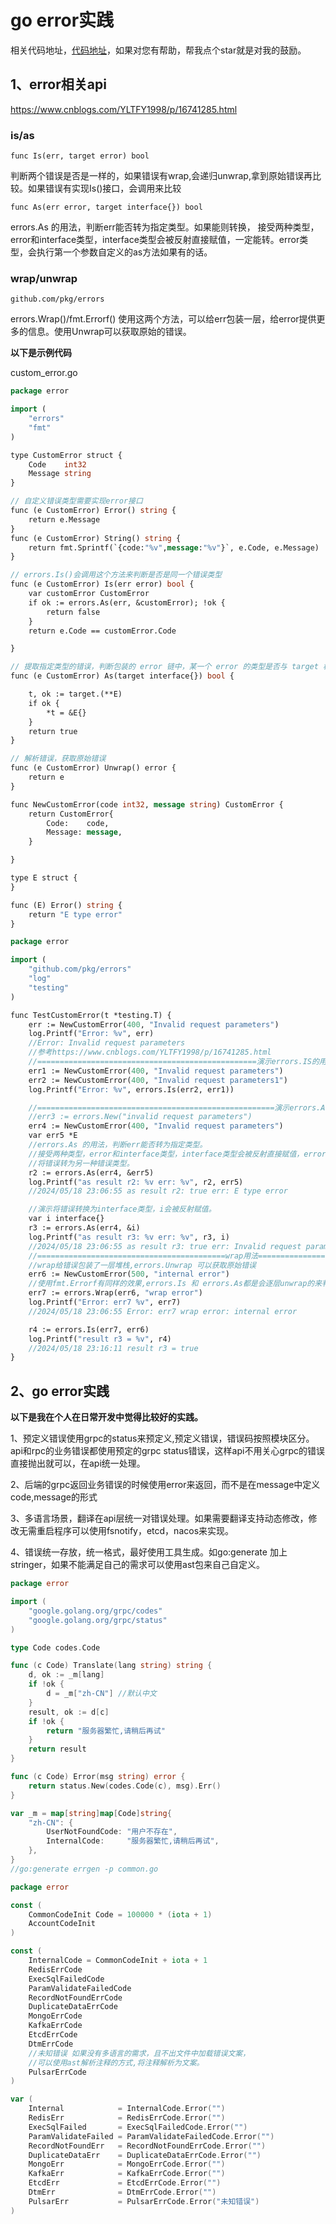 # go error实践

相关代码地址，[代码地址](https://github.com/luxun9527/go-lib/tree/master/utils/errors)，如果对您有帮助，帮我点个star就是对我的鼓励。

## 1、error相关api

https://www.cnblogs.com/YLTFY1998/p/16741285.html

### is/as

```
func Is(err, target error) bool
```

判断两个错误是否是一样的，如果错误有wrap,会递归unwrap,拿到原始错误再比较。如果错误有实现Is()接口，会调用来比较

```
func As(err error, target interface{}) bool
```

errors.As 的用法，判断err能否转为指定类型。如果能则转换，	接受两种类型，error和interface类型，interface类型会被反射直接赋值，一定能转。error类型，会执行第一个参数自定义的as方法如果有的话。



### wrap/unwrap

```
github.com/pkg/errors
```

errors.Wrap()/fmt.Errorf() 使用这两个方法，可以给err包装一层，给error提供更多的信息。使用Unwrap可以获取原始的错误。

**以下是示例代码**

custom_error.go

```protobuf
package error

import (
	"errors"
	"fmt"
)

type CustomError struct {
	Code    int32
	Message string
}

// 自定义错误类型需要实现error接口
func (e CustomError) Error() string {
	return e.Message
}
func (e CustomError) String() string {
	return fmt.Sprintf(`{code:"%v",message:"%v"}`, e.Code, e.Message)
}

// errors.Is()会调用这个方法来判断是否是同一个错误类型
func (e CustomError) Is(err error) bool {
	var customError CustomError
	if ok := errors.As(err, &customError); !ok {
		return false
	}
	return e.Code == customError.Code

}

// 提取指定类型的错误，判断包装的 error 链中，某一个 error 的类型是否与 target 相同，并提取第一个符合目标类型的错误的值，将其赋值给 target。
func (e CustomError) As(target interface{}) bool {

	t, ok := target.(**E)
	if ok {
		*t = &E{}
	}
	return true
}

// 解析错误，获取原始错误
func (e CustomError) Unwrap() error {
	return e
}

func NewCustomError(code int32, message string) CustomError {
	return CustomError{
		Code:    code,
		Message: message,
	}

}

type E struct {
}

func (E) Error() string {
	return "E type error"
}
```



```protobuf
package error

import (
	"github.com/pkg/errors"
	"log"
	"testing"
)

func TestCustomError(t *testing.T) {
	err := NewCustomError(400, "Invalid request parameters")
	log.Printf("Error: %v", err)
	//Error: Invalid request parameters
	//参考https://www.cnblogs.com/YLTFY1998/p/16741285.html
	//=================================================演示errors.IS的用法比较错误是否相同=============================================
	err1 := NewCustomError(400, "Invalid request parameters")
	err2 := NewCustomError(400, "Invalid request parameters1")
	log.Printf("Error: %v", errors.Is(err2, err1))

	//=====================================================演示errors.As错误装换=================================================
	//err3 := errors.New("invalid request parameters")
	err4 := NewCustomError(400, "Invalid request parameters")
	var err5 *E
	//errors.As 的用法，判断err能否转为指定类型。
	//接受两种类型，error和interface类型，interface类型会被反射直接赋值，error类型，会执行第一个参数自定义的as方法如果有的话。
	//将错误转为另一种错误类型。
	r2 := errors.As(err4, &err5)
	log.Printf("as result r2: %v err: %v", r2, err5)
	//2024/05/18 23:06:55 as result r2: true err: E type error

	//演示将错误转换为interface类型，i会被反射赋值。
	var i interface{}
	r3 := errors.As(err4, &i)
	log.Printf("as result r3: %v err: %v", r3, i)
	//2024/05/18 23:06:55 as result r3: true err: Invalid request parameters
	//==========================================wrap用法==================================================
	//wrap给错误包装了一层堆栈,errors.Unwrap 可以获取原始错误
	err6 := NewCustomError(500, "internal error")
	//使用fmt.Errorf有同样的效果,errors.Is 和 errors.As都是会逐层unwrap的来判断原始错误。
	err7 := errors.Wrap(err6, "wrap error")
	log.Printf("Error: err7 %v", err7)
	//2024/05/18 23:06:55 Error: err7 wrap error: internal error

	r4 := errors.Is(err7, err6)
	log.Printf("result r3 = %v", r4)
	//2024/05/18 23:16:11 result r3 = true
}
```

### 



## 2、go error实践

**以下是我在个人在日常开发中觉得比较好的实践。**

1、预定义错误使用grpc的status来预定义,预定义错误，错误码按照模块区分。api和rpc的业务错误都使用预定的grpc status错误，这样api不用关心grpc的错误直接抛出就可以，在api统一处理。

2、后端的grpc返回业务错误的时候使用error来返回，而不是在message中定义code,message的形式

3、多语言场景，翻译在api层统一对错误处理。如果需要翻译支持动态修改，修改无需重启程序可以使用fsnotify，etcd，nacos来实现。

4、错误统一存放，统一格式，最好使用工具生成。如go:generate 加上stringer，如果不能满足自己的需求可以使用ast包来自己自定义。

```go
package error

import (
	"google.golang.org/grpc/codes"
	"google.golang.org/grpc/status"
)

type Code codes.Code

func (c Code) Translate(lang string) string {
	d, ok := _m[lang]
	if !ok {
		d = _m["zh-CN"] //默认中文
	}
	result, ok := d[c]
	if !ok {
		return "服务器繁忙,请稍后再试"
	}
	return result
}

func (c Code) Error(msg string) error {
	return status.New(codes.Code(c), msg).Err()
}

var _m = map[string]map[Code]string{
	"zh-CN": {
		UserNotFoundCode: "用户不存在",
		InternalCode:     "服务器繁忙,请稍后再试",
	},
}
//go:generate errgen -p common.go

package error

const (
    CommonCodeInit Code = 100000 * (iota + 1)
    AccountCodeInit
)

const (
    InternalCode = CommonCodeInit + iota + 1
    RedisErrCode
    ExecSqlFailedCode
    ParamValidateFailedCode
    RecordNotFoundErrCode
    DuplicateDataErrCode
    MongoErrCode
    KafkaErrCode
    EtcdErrCode
    DtmErrCode
    //未知错误 如果没有多语言的需求，且不出文件中加载错误文案，
    //可以使用ast解析注释的方式,将注释解析为文案。
    PulsarErrCode
)

var (
    Internal            = InternalCode.Error("")
    RedisErr            = RedisErrCode.Error("")
    ExecSqlFailed       = ExecSqlFailedCode.Error("")
    ParamValidateFailed = ParamValidateFailedCode.Error("")
    RecordNotFoundErr   = RecordNotFoundErrCode.Error("")
    DuplicateDataErr    = DuplicateDataErrCode.Error("")
    MongoErr            = MongoErrCode.Error("")
    KafkaErr            = KafkaErrCode.Error("")
    EtcdErr             = EtcdErrCode.Error("")
    DtmErr              = DtmErrCode.Error("")
    PulsarErr           = PulsarErrCode.Error("未知错误")
)
```